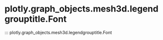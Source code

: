 # plotly.graph_objects.mesh3d.legendgrouptitle.Font

::: plotly.graph_objects.mesh3d.legendgrouptitle.Font
